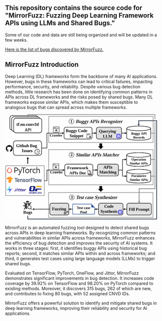 ## This repository contains the source code for "MirrorFuzz: Fuzzing Deep Learning Framework APIs using LLMs and Shared Bugs." 
Some of our code and data are still being organized and will be updated in a few weeks.

[Here is the list of bugs discovered by MirrorFuzz.]()
## MirrorFuzz Introduction
Deep Learning (DL) frameworks form the backbone of many AI applications. However, bugs in these frameworks can lead to critical failures, impacting performance, security, and reliability. Despite various bug detection methods, little research has been done on identifying common patterns in APIs across DL frameworks and the risks posed by shared bugs. Many DL frameworks expose similar APIs, which makes them susceptible to analogous bugs that can spread across multiple frameworks.

![MirrorFuzz](MirrorFuzz_overview.png)

MirrorFuzz is an automated fuzzing tool designed to detect shared bugs across APIs in deep learning frameworks. By recognizing common patterns and vulnerabilities in similar APIs across frameworks, MirrorFuzz enhances the efficiency of bug detection and improves the security of AI systems. It works in three stages: first, it identifies buggy APIs using historical bug reports; second, it matches similar APIs within and across frameworks; and third, it generates test cases using large language models (LLMs) to trigger shared bugs.

Evaluated on TensorFlow, PyTorch, OneFlow, and Jittor, MirrorFuzz demonstrates significant improvements in bug detection. It increases code coverage by 39.92% on TensorFlow and 98.20% on PyTorch compared to existing methods. Moreover, it discovers 315 bugs, 262 of which are new, and contributes to fixing 80 bugs, with 52 assigned CNVD IDs.

MirrorFuzz offers a powerful solution to identify and mitigate shared bugs in deep learning frameworks, improving their reliability and security for AI applications.

